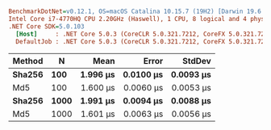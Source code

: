 ``` ini

BenchmarkDotNet=v0.12.1, OS=macOS Catalina 10.15.7 (19H2) [Darwin 19.6.0]
Intel Core i7-4770HQ CPU 2.20GHz (Haswell), 1 CPU, 8 logical and 4 physical cores
.NET Core SDK=5.0.103
  [Host]     : .NET Core 5.0.3 (CoreCLR 5.0.321.7212, CoreFX 5.0.321.7212), X64 RyuJIT
  DefaultJob : .NET Core 5.0.3 (CoreCLR 5.0.321.7212, CoreFX 5.0.321.7212), X64 RyuJIT


```
| Method |    N |     Mean |     Error |    StdDev |
|------- |----- |---------:|----------:|----------:|
| **Sha256** |  **100** | **1.996 μs** | **0.0100 μs** | **0.0093 μs** |
|    Md5 |  100 | 1.600 μs | 0.0060 μs | 0.0053 μs |
| **Sha256** | **1000** | **1.991 μs** | **0.0094 μs** | **0.0088 μs** |
|    Md5 | 1000 | 1.601 μs | 0.0063 μs | 0.0056 μs |
